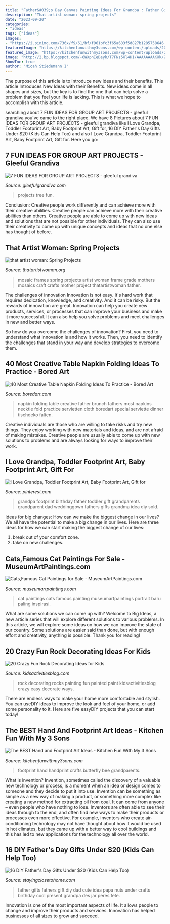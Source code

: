 ```yaml
---
title: "Father&#039;s Day Canvas Painting Ideas For Grandpa : Father Gifts Fathers Gift Diy Dad Cute Idea Papa Nuts Under Crafts Birthday Cool Present Grandpa Des Jar Peres Fete"
description: "That artist woman: spring projects"
date: "2023-09-20"
categories:
- "ideas"
tags: ["ideas"]
images:
- "https://i.pinimg.com/736x/f9/61/bf/f961bfc3f65a683f5d827b1285758646.jpg"
featuredImage: "https://kitchenfunwithmy3sons.com/wp-content/uploads/2016/02/the-best-handprint-and-footprint-crafts-and-art-ideas-36.jpg"
featured_image: "https://kitchenfunwithmy3sons.com/wp-content/uploads/2016/02/the-best-handprint-and-footprint-crafts-and-art-ideas-36.jpg"
image: "http://2.bp.blogspot.com/-6WXpnIeDeyk/T7FNz5Xl4HI/AAAAAAAAKXk/Z0MjMeOirjU/s1600/DSC_0109_edited-1.jpg"
ShowToc: true
author: "Micah Stiedemann I"
---
```



The purpose of this article is to introduce new ideas and their benefits.
This article Introduces New Ideas with their Benefits. New ideas come in all shapes and sizes, but the key is to find the one that can help solve a problem that you feel your life is lacking. This is what we hope to accomplish with this article.

	

		
searching about 7 FUN IDEAS FOR GROUP ART PROJECTS - gleeful grandiva you've came to the right place. We have 8 Pictures about 7 FUN IDEAS FOR GROUP ART PROJECTS - gleeful grandiva like I Love Grandpa, Toddler Footprint Art, Baby Footprint Art, Gift for, 16 DIY Father&#039;s Day Gifts Under $20 (Kids Can Help Too) and also I Love Grandpa, Toddler Footprint Art, Baby Footprint Art, Gift for. Here you go:
		
    
## 7 FUN IDEAS FOR GROUP ART PROJECTS - Gleeful Grandiva

<img loading=lazy src="http://gleefulgrandiva.com/wp-content/uploads/2017/04/group-art-ideas-art-student-tree.png" onerror="this.onerror=null;this.src='https://tse4.mm.bing.net/th?id=OIP.aApTcrscwYwLFbKlqI7oJAHaHa&amp;pid=15.1';" alt="7 FUN IDEAS FOR GROUP ART PROJECTS - gleeful grandiva">

_Source: gleefulgrandiva.com_

>projects tree fun. 

	

Conclusion: Creative people work differently and can achieve more with their creative abilities.
Creative people can achieve more with their creative abilities than others. Creative people are able to come up with new ideas and solutions that are not possible for other individuals. They can also use their creativity to come up with unique concepts and ideas that no one else has thought of before.

    
## That Artist Woman: Spring Projects

<img loading=lazy src="http://2.bp.blogspot.com/-6WXpnIeDeyk/T7FNz5Xl4HI/AAAAAAAAKXk/Z0MjMeOirjU/s1600/DSC_0109_edited-1.jpg" onerror="this.onerror=null;this.src='https://tse1.mm.bing.net/th?id=OIP.2vNeQTuAryi4iw8ARQYgqwHaG_&amp;pid=15.1';" alt="that artist woman: Spring Projects">

_Source: thatartistwoman.org_

>mosaic frames spring projects artist woman frame grade mothers mosaics craft crafts mother project thatartistwoman father. 

	

The challenges of innovation
Innovation is not easy. It's hard work that requires dedication, knowledge, and creativity. And it can be risky. But the rewards of innovation are great.
Innovation can help you create new products, services, or processes that can improve your business and make it more successful. It can also help you solve problems and meet challenges in new and better ways.

So how do you overcome the challenges of innovation? First, you need to understand what innovation is and how it works. Then, you need to identify the challenges that stand in your way and develop strategies to overcome them.

    
## 40 Most Creative Table Napkin Folding Ideas To Practice - Bored Art

<img loading=lazy src="https://www.boredart.com/wp-content/uploads/2016/09/Most-Creative-Table-Napkin-Folding-Ideas-To-Practice0371.jpg" onerror="this.onerror=null;this.src='https://tse2.mm.bing.net/th?id=OIP.CcK87VlmzPej_8N33O3_EAHaHa&amp;pid=15.1';" alt="40 Most Creative Table Napkin Folding Ideas To Practice - Bored Art">

_Source: boredart.com_

>napkin folding table creative father brunch fathers most napkins necktie fold practice servietten cloth boredart special serviette dinner tischdeko falten. 

	

Creative individuals are those who are willing to take risks and try new things. They enjoy working with new materials and ideas, and are not afraid of making mistakes. Creative people are usually able to come up with new solutions to problems and are always looking for ways to improve their work.

    
## I Love Grandpa, Toddler Footprint Art, Baby Footprint Art, Gift For

<img loading=lazy src="https://i.pinimg.com/736x/f9/61/bf/f961bfc3f65a683f5d827b1285758646.jpg" onerror="this.onerror=null;this.src='https://tse3.mm.bing.net/th?id=OIP.o7J1k75ztdRpA5rIEArjygHaHF&amp;pid=15.1';" alt="I Love Grandpa, Toddler Footprint Art, Baby Footprint Art, Gift for">

_Source: pinterest.com_

>grandpa footprint birthday father toddler gift grandparents grandparent dad weddinggown fathers gifts grandma idea diy sold. 

	

Ideas for big changes: How can we make the biggest change in our lives?
We all have the potential to make a big change in our lives. Here are three ideas for how we can start making the biggest change of our lives:
1. break out of your comfort zone.
2. take on new challenges.

    
## Cats,Famous Cat Paintings For Sale - MuseumArtPaintings.com

<img loading=lazy src="http://museumartpaintings.com/pic/Cat-Portrait-Painting-9594-76814.jpg" onerror="this.onerror=null;this.src='https://tse4.mm.bing.net/th?id=OIP.pR-fhEue5IOQzPWF5VE0bQHaEk&amp;pid=15.1';" alt="Cats,Famous Cat Paintings for Sale - MuseumArtPaintings.com">

_Source: museumartpaintings.com_

>cat paintings cats famous painting museumartpaintings portrait baru paling inspirasi. 

	

What are some solutions we can come up with?
Welcome to Big Ideas, a new article series that will explore different solutions to various problems. In this article, we will explore some ideas on how we can improve the state of our country. Some solutions are easier said than done, but with enough effort and creativity, anything is possible. Thank you for reading!

    
## 20 Crazy Fun Rock Decorating Ideas For Kids

<img loading=lazy src="https://kidsactivitiesblog.com/wp-content/uploads/2017/08/Decorate-Rocks-Featured-copy.jpg" onerror="this.onerror=null;this.src='https://tse3.mm.bing.net/th?id=OIP.7pceUEu8GdamA5SOYjqkeAHaLH&amp;pid=15.1';" alt="20 Crazy Fun Rock Decorating Ideas for Kids">

_Source: kidsactivitiesblog.com_

>rock decorating rocks painting fun painted paint kidsactivitiesblog crazy easy decorate ways. 

	

There are endless ways to make your home more comfortable and stylish. You can useDIY ideas to improve the look and feel of your home, or add some personality to it. Here are five easyDIY projects that you can start today!

    
## The BEST Hand And Footprint Art Ideas - Kitchen Fun With My 3 Sons

<img loading=lazy src="https://kitchenfunwithmy3sons.com/wp-content/uploads/2016/02/the-best-handprint-and-footprint-crafts-and-art-ideas-36.jpg" onerror="this.onerror=null;this.src='https://tse2.mm.bing.net/th?id=OIP.vhhF9WHNspIhkOBZ9Js-rAHaNQ&amp;pid=15.1';" alt="The BEST Hand and Footprint Art Ideas - Kitchen Fun With My 3 Sons">

_Source: kitchenfunwithmy3sons.com_

>footprint hand handprint crafts butterfly bee grandparents. 

	

What is invention?
Invention, sometimes called the discovery of a valuable new technology or process, is a moment when an idea or design comes to someone and they decide to put it into use. Invention can be something as simple as a new way of making a product, or something more complex like creating a new method for extracting oil from coal. It can come from anyone – even people who have nothing to lose. Inventors are often able to see their ideas through to the end, and often find new ways to make their products or processes even more effective. For example, inventors who create air-conditioning technology may not have thought about how it would be used in hot climates, but they came up with a better way to cool buildings and this has led to new applications for the technology all over the world.

    
## 16 DIY Father&#039;s Day Gifts Under $20 (Kids Can Help Too)

<img loading=lazy src="https://dontwastethecrumbs.com/wp-content/uploads/2012/06/IMG_6770-768x1024.jpg" onerror="this.onerror=null;this.src='https://tse2.mm.bing.net/th?id=OIP.Q-dRvFJfxWFj4LAjjG_v-gHaJ4&amp;pid=15.1';" alt="16 DIY Father&#039;s Day Gifts Under $20 (Kids Can Help Too)">

_Source: stayingclosetohome.com_

>father gifts fathers gift diy dad cute idea papa nuts under crafts birthday cool present grandpa des jar peres fete. 

	

Innovation is one of the most important aspects of life. It allows people to change and improve their products and services. Innovation has helped businesses of all sizes to grow and succeed.

